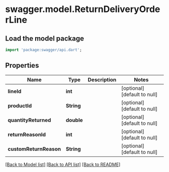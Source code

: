 # swagger.model.ReturnDeliveryOrderLine

## Load the model package
```dart
import 'package:swagger/api.dart';
```

## Properties
Name | Type | Description | Notes
------------ | ------------- | ------------- | -------------
**lineId** | **int** |  | [optional] [default to null]
**productId** | **String** |  | [optional] [default to null]
**quantityReturned** | **double** |  | [optional] [default to null]
**returnReasonId** | **int** |  | [optional] [default to null]
**customReturnReason** | **String** |  | [optional] [default to null]

[[Back to Model list]](../README.md#documentation-for-models) [[Back to API list]](../README.md#documentation-for-api-endpoints) [[Back to README]](../README.md)


